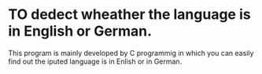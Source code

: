 # TO dedect wheather the language is in English or German.
This program is mainly developed by C programmig in which you can easily find out the iputed language is in Enlish or in German.
